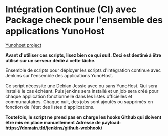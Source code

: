 Intégration Continue (CI) avec Package check pour l'ensemble des applications YunoHost
==================

[Yunohost project](https://yunohost.org/#/)

**Avant d'utiliser ces scripts, lisez bien ce qui suit. Ceci est destiné à être utilisé sur un serveur dédié à cette tâche.**

Ensemble de scripts pour déployer les scripts d'intégration continue avec Jenkins sur l'ensemble des applications YunoHost.

Ce script nécessite une Debian Jessie avec ou sans YunoHost. Qui sera installé le cas échéant.
Puis jenkins sera installé et un job sera créé pour chaque application fonctionnelle dans les listes officielles et communautaires.
Chaque nuit, des jobs sont ajoutés ou supprimés en fonction de l'état des listes d'applications.

**Toutefois, le script ne prend pas en charge les hooks Github qui doivent être mis en place manuellement**
**Adresse de payload: https://domain.tld/jenkins/github-webhook/**
